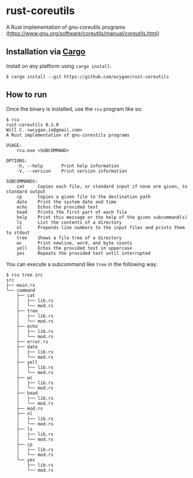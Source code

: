 # rust-coreutils

A Rust implementation of gnu-coreutils programs (https://www.gnu.org/software/coreutils/manual/coreutils.html)

## Installation via [Cargo](https://www.rust-lang.org/tools/install)

Install on any platform using `cargo install`:

```
$ cargo install --git https://github.com/wcygan/rust-coreutils
```

## How to run

Once the binary is installed, use the `rcu` program like so:

```
$ rcu
rust-coreutils 0.1.0                           
Will C. <wcygan.io@gmail.com>                  
A Rust implementation of gnu-coreutils programs
                                               
USAGE:                                         
    rcu.exe <SUBCOMMAND>                       
                                               
OPTIONS:                                       
    -h, --help       Print help information    
    -V, --version    Print version information 
                                               
SUBCOMMANDS:
    cat     Copies each file, or standard input if none are given, to standard output
    cp      Copies a given file to the destination path
    date    Print the system date and time
    echo    Echos the provided text
    head    Prints the first part of each file
    help    Print this message or the help of the given subcommand(s)
    ls      List the contents of a directory
    nl      Prepends line numbers to the input files and prints them to stdout
    tree    Shows a file tree of a directory
    wc      Print newline, word, and byte counts
    yell    Echos the provided text in uppercase
    yes     Repeats the provided text until interrupted                       
```

You can execute a subcommand like `tree` in the following way:

```
$ rcu tree src
src
├── main.rs
└── command
    ├── cat
    │   ├── lib.rs
    │   └── mod.rs
    ├── tree
    │   ├── lib.rs
    │   └── mod.rs
    ├── echo
    │   ├── lib.rs
    │   └── mod.rs
    ├── error.rs
    ├── date
    │   ├── lib.rs
    │   └── mod.rs
    ├── yell
    │   ├── lib.rs
    │   └── mod.rs
    ├── wc
    │   ├── lib.rs
    │   └── mod.rs
    ├── head
    │   ├── lib.rs
    │   └── mod.rs
    ├── mod.rs
    ├── nl
    │   ├── lib.rs
    │   └── mod.rs
    ├── ls
    │   ├── lib.rs
    │   └── mod.rs
    ├── cp
    │   ├── lib.rs
    │   └── mod.rs
    └── yes
        ├── lib.rs
        └── mod.rs
```